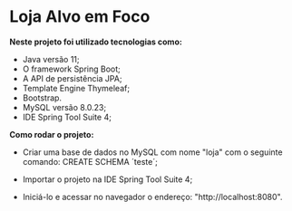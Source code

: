 # Loja Alvo em Foco

**Neste projeto foi utilizado tecnologias como:**
- Java versão 11;
- O framework Spring Boot; 
- A API de persistência JPA;
- Template Engine Thymeleaf;
- Bootstrap.
- MySQL versão 8.0.23;
- IDE Spring Tool Suite 4;

**Como rodar o projeto:**
- Criar uma base de dados no MySQL com nome "loja" com o seguinte comando: 
  CREATE SCHEMA ´teste´;

- Importar o projeto na IDE Spring Tool Suite 4;
- Iniciá-lo e acessar no navegador o endereço: "http://localhost:8080".

